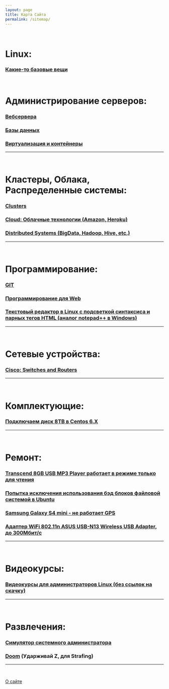 ```yaml
---
layout: page
title: Карта Сайта
permalink: /sitemap/
---
```




<br/>

# Linux:

### [Какие-то базовые вещи](/linux/)


<br/>

# Администрирование серверов:

### [Вебсервера](/linux/webservers/)

### [Базы данных](/linux/databases/)  

### [Виртуализация и контейнеры](/linux/virtual/)

______

<br/>

# Кластеры, Облака, Распределенные системы:

### [Clusters](/linux/clusters/)

### [Cloud: Облачные технологии (Amazon, Heroku)](/linux/cloud/)  

### [Distributed Systems (BigData, Hadoop, Hive, etc.)](/linux/distributed-systems/)  

______

<br/>

# Программирование:

### [GIT](/linux/dev/git/)

### [Программирование для Web](/linux/dev/)

### [Текстовый редактор в Linux с подсветкой синтаксиса и парных тегов HTML (аналог notepad++ в Windows)](/linux/editors/)

______

<br/>

# Сетевые устройства:

### [Cisco: Switches and Routers](/devices/cisco/routers/)

______

<br/>

# Комплектующие:

### [Подключаем диск 8TB в Centos 6.X](/devices/hdd/seagate/8tb/)


______

<br/>

# Ремонт:


### [Transcend 8GB USB MP3 Player работает в режиме только для чтения](/devices/usb-flash/transcend/8gb/player/)

### [Попытка исключения использования бэд блоков файловой системой в Ubuntu ](/linux/ubuntu/get-info-about-hdd/)

### [Samsung Galaxy S4 mini - не работает GPS](/devices/mobile/galaxy-s4-mini/gps-not-working/)

### [Адаптер WiFi 802.11n ASUS USB-N13 Wireless USB Adapter, до 300Мбит/с](/devices/wireless/asus-usb-n13-wireless-usb-adapter/)
______

<br/>

# Видеокурсы:

### [Видеокурсы для администраторов Linux (без ссылок на скачку)](/linux/video-courses/)  

______

<br/>

# Развлечения:

### [Симулятор системного администратора](/website/games/sysadm.swf)  

### [Doom](/website/games/doom.swf) (Ударживай Z, для Strafing)  

______

<br/>

[О сайте](/about/)  
